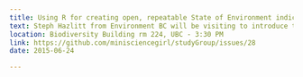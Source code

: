 ```yaml
---
title: Using R for creating open, repeatable State of Environment indicators
text: Steph Hazlitt from Environment BC will be visiting to introduce their recently released environmental open data and R code.
location: Biodiversity Building rm 224, UBC - 3:30 PM
link: https://github.com/minisciencegirl/studyGroup/issues/28
date: 2015-06-24

---
```

